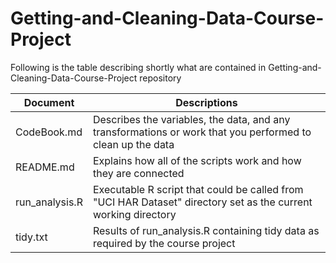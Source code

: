 # Getting-and-Cleaning-Data-Course-Project
Following is the table describing shortly what are contained in Getting-and-Cleaning-Data-Course-Project repository

Document | Descriptions
---------|-------------
CodeBook.md | Describes the variables, the data, and any transformations or work that you performed to clean up the data
README.md | Explains how all of the scripts work and how they are connected
run_analysis.R | Executable R script that could be called from "UCI HAR Dataset" directory set as the current working directory
tidy.txt | Results of run_analysis.R containing tidy data as required by the course project
